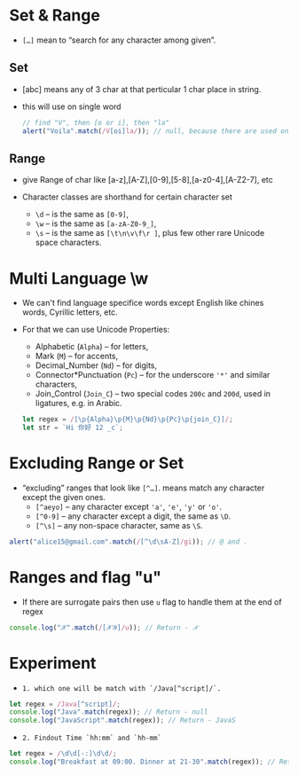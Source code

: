 # Set & Range

- `[…]` mean to “search for any character among given”.

## Set

- [abc] means any of 3 char at that perticular 1 char place in string.
- this will use on single word

  ```js
  // find "V", then [o or i], then "la"
  alert("Voila".match(/V[oi]la/)); // null, because there are used on 2 chars(o,i).
  ```

## Range

- give Range of char like [a-z],[A-Z],[0-9],[5-8],[a-z0-4],[A-Z2-7], etc

- Character classes are shorthand for certain character set

  - `\d` – is the same as `[0-9]`,
  - `\w` – is the same as `[a-zA-Z0-9_]`,
  - `\s` – is the same as `[\t\n\v\f\r ]`, plus few other rare Unicode space characters.

# Multi Language \w

- We can't find language specifice words except English like chines words, Cyrillic letters, etc.
- For that we can use Unicode Properties:

  - Alphabetic (`Alpha`) – for letters,
  - Mark (`M`) – for accents,
  - Decimal_Number (`Nd`) – for digits,
  - Connector*Punctuation (`Pc`) – for the underscore `'*'` and similar characters,
  - Join_Control (`Join_C`) – two special codes `200c` and `200d`, used in ligatures, e.g. in Arabic.

  ```js
  let regex = /[\p{Alpha}\p{M}\p{Nd}\p{Pc}\p{join_C}]/;
  let str = `Hi 你好 12 _c`;
  ```

# Excluding Range or Set

- “excluding” ranges that look like `[^…]`. means match any character except the given ones.
  - `[^aeyo]` – any character except `'a'`, `'e'`, `'y'` or `'o'`.
  - `[^0-9]` – any character except a digit, the same as `\D`.
  - `[^\s]` – any non-space character, same as `\S`.

```js
alert("alice15@gmail.com".match(/[^\d\sA-Z]/gi)); // @ and .
```

# Ranges and flag "u"

- If there are surrogate pairs then use `u` flag to handle them at the end of regex

```js
console.log("𝒳".match(/[𝒳𝒴]/u)); // Return - 𝒳
```

# Experiment

-     1. which one will be match with `/Java[^script]/`.

```js
let regex = /Java[^script]/;
console.log("Java".match(regex)); // Return - null
console.log("JavaScript".match(regex)); // Return - JavaS
```

-     2. Findout Time `hh:mm` and `hh-mm`

```js
let regex = /\d\d[-:]\d\d/;
console.log("Breakfast at 09:00. Dinner at 21-30".match(regex)); // Return - 09:00 , 21-30
```
